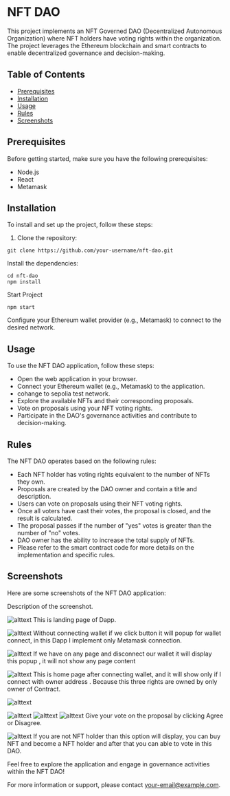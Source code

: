 # NFT DAO

This project implements an NFT Governed DAO (Decentralized Autonomous Organization) where NFT holders have voting rights within the organization. The project leverages the Ethereum blockchain and smart contracts to enable decentralized governance and decision-making.

## Table of Contents

- [Prerequisites](#prerequisites)
- [Installation](#installation)
- [Usage](#usage)
- [Rules](#rules)
- [Screenshots](#screenshots)

## Prerequisites

Before getting started, make sure you have the following prerequisites:

- Node.js
- React
- Metamask

## Installation

To install and set up the project, follow these steps:

1. Clone the repository:

```
git clone https://github.com/your-username/nft-dao.git
```

Install the dependencies:

```
cd nft-dao
npm install
```

Start Project

```
npm start
```

Configure your Ethereum wallet provider (e.g., Metamask) to connect to the desired network.

## Usage

To use the NFT DAO application, follow these steps:

- Open the web application in your browser.
- Connect your Ethereum wallet (e.g., Metamask) to the application.
- cohange to sepolia test network. 
- Explore the available NFTs and their corresponding proposals.
- Vote on proposals using your NFT voting rights.
- Participate in the DAO's governance activities and contribute to decision-making.

## Rules

The NFT DAO operates based on the following rules:

- Each NFT holder has voting rights equivalent to the number of NFTs they own.
- Proposals are created by the DAO owner and contain a title and description.
- Users can vote on proposals using their NFT voting rights.
- Once all voters have cast their votes, the proposal is closed, and the result is calculated.
- The proposal passes if the number of "yes" votes is greater than the number of "no" votes.
- DAO owner has the ability to increase the total supply of NFTs.
- Please refer to the smart contract code for more details on the implementation and specific rules.

## Screenshots

Here are some screenshots of the NFT DAO application:

Description of the screenshot.

![alttext](https://github.com/VivekKadvani/NFT-DAO/blob/master/src/images/screenshots/Screenshot%202023-07-11%20095020.png)
This is landing page of Dapp.

![alttext](https://github.com/VivekKadvani/NFT-DAO/blob/master/src/images/screenshots/Screenshot%202023-07-11%20095204.png)
Without connecting wallet if we click button it will popup for wallet connect, in this Dapp I implement only Metamask connection.

![alttext](https://github.com/VivekKadvani/NFT-DAO/blob/master/src/images/screenshots/Screenshot%202023-07-11%20095328.png)
If we have on any page and disconnect our wallet it will display this popup , it will not show any page content

![alttext](https://github.com/VivekKadvani/NFT-DAO/blob/master/src/images/screenshots/Screenshot%202023-07-11%20095351.png)
This is home page after connecting wallet, and it will show only if I connect with owner address . Because this three rights are owned by only owner of Contract.

![alttext](https://github.com/VivekKadvani/NFT-DAO/blob/master/src/images/screenshots/Screenshot%202023-07-11%20095640.png)

![alttext](https://github.com/VivekKadvani/NFT-DAO/blob/master/src/images/screenshots/Screenshot%202023-07-11%20095714.png)
![alttext](https://github.com/VivekKadvani/NFT-DAO/blob/master/src/images/screenshots/Screenshot%202023-07-11%20095805.png)
![alttext](https://github.com/VivekKadvani/NFT-DAO/blob/master/src/images/screenshots/Screenshot%202023-07-11%20095830.png)
Give your vote on the proposal by clicking Agree or Disagree.

![alttext](https://github.com/VivekKadvani/NFT-DAO/blob/master/src/images/screenshots/Screenshot%202023-07-11%20095921.png)
If you are not NFT holder than this option will display, you can buy NFT and become a NFT holder and after that you can able to vote in this DAO.


Feel free to explore the application and engage in governance activities within the NFT DAO!

For more information or support, please contact your-email@example.com.
